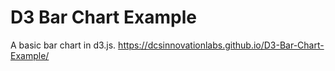# D3 Bar Chart Example
A basic bar chart in d3.js.
https://dcsinnovationlabs.github.io/D3-Bar-Chart-Example/
